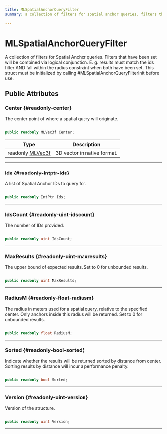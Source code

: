 ```yaml
---
title: MLSpatialAnchorQueryFilter
summary: a collection of filters for spatial anchor queries. filters that have been set will be combined via logical conjunction. e. g. results must match the ids filter and fall within the radius constraint when both have been set. this struct must be initialized by calling #mlspatialanchorqueryfilterinit before use. 

---
```


# MLSpatialAnchorQueryFilter




A collection of filters for Spatial Anchor queries. Filters that have been set will be combined via logical conjunction. E. g. results must match the ids filter AND fall within the radius constraint when both have been set. This struct must be initialized by calling #MLSpatialAnchorQueryFilterInit before use.   





## Public Attributes

### Center {#readonly-center}

The center point of where a spatial query will originate. 

```csharp

public readonly MLVec3f Center;

```

| Type | Description  | 
|--|--|
| readonly [MLVec3f](/versioned_docs/version-02-Aug-2023/unity-api/api/UnityEngine.XR.MagicLeap.Native/MagicLeapNativeBindings/UnityEngine.XR.MagicLeap.Native.MagicLeapNativeBindings.MLVec3f.md) | 3D vector in native format.  |





-----------

### Ids {#readonly-intptr-ids}

A list of Spatial Anchor IDs to query for. 

```csharp

public readonly IntPtr Ids;

```






-----------

### IdsCount {#readonly-uint-idscount}

The number of IDs provided. 

```csharp

public readonly uint IdsCount;

```






-----------

### MaxResults {#readonly-uint-maxresults}

The upper bound of expected results. Set to 0 for unbounded results. 

```csharp

public readonly uint MaxResults;

```






-----------

### RadiusM {#readonly-float-radiusm}

The radius in meters used for a spatial query, relative to the specified center. Only anchors inside this radius will be returned. Set to 0 for unbounded results. 

```csharp

public readonly float RadiusM;

```






-----------

### Sorted {#readonly-bool-sorted}

Indicate whether the results will be returned sorted by distance from center. Sorting results by distance will incur a performance penalty. 

```csharp

public readonly bool Sorted;

```






-----------

### Version {#readonly-uint-version}

Version of the structure. 

```csharp

public readonly uint Version;

```






-----------


